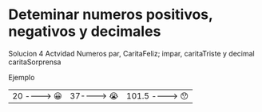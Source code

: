 # Deteminar numeros positivos, negativos y decimales
<p>Solucion 4 Actvidad Numeros par, CaritaFeliz; impar, caritaTriste y decimal caritaSorprensa
</p>
<table>
<p>Ejemplo </p>
  <tr>
    <td>20     ----> 😀 </td>
    <td>37----> 😭</td>
    <td>101.5  ----> 😯 </td>
  </tr>
</table>

